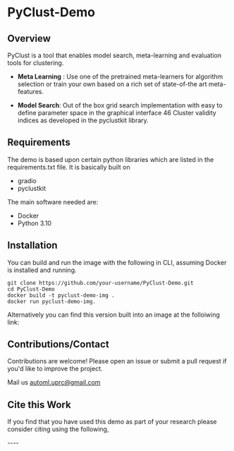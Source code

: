 # PyClust-Demo
 
## Overview
PyClust is a tool that enables model search, meta-learning and evaluation tools for clustering. 

- **Meta Learning** : Use one of the pretrained meta-learners for algorithm selection or train your own based on a rich 
set of state-of-the art meta-features.

- **Model Search**: Out of the box grid search implementation with easy to define parameter space in the graphical 
interface 46 Cluster validity indices as developed in the pyclustkit library. 


## Requirements

The demo is based upon certain python libraries which are listed in the requirements.txt file. 
It is basically built on

- gradio 
- pyclustkit

The main software needed are:

- Docker
- Python 3.10


## Installation
You can build and run the image with the following in CLI, assuming Docker is installed and running.
```commandline
git clone https://github.com/your-username/PyClust-Demo.git  
cd PyClust-Demo   
docker build -t pyclust-demo-img . 
docker run pyclust-demo-img.
```
Alternatively you can find this version built into an image at the folloiwing link: 


## Contributions/Contact
Contributions are welcome! Please open an issue or submit a pull request if you'd like to improve the project.

Mail us  automl.uprc@gmail.com

## Cite this Work
If you find that you have used this demo as part of your research please consider citing using the following, 

*----*
